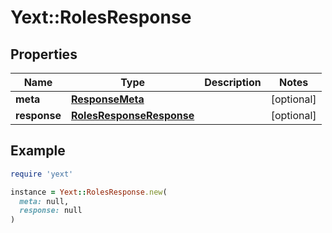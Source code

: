 # Yext::RolesResponse

## Properties

| Name | Type | Description | Notes |
| ---- | ---- | ----------- | ----- |
| **meta** | [**ResponseMeta**](ResponseMeta.md) |  | [optional] |
| **response** | [**RolesResponseResponse**](RolesResponseResponse.md) |  | [optional] |

## Example

```ruby
require 'yext'

instance = Yext::RolesResponse.new(
  meta: null,
  response: null
)
```


